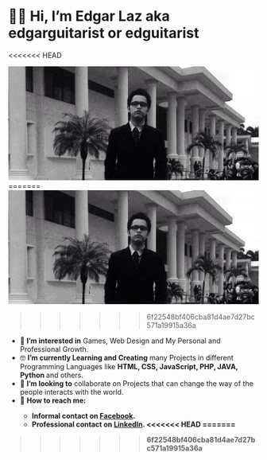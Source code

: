 # 👋😎 Hi, I’m Edgar Laz aka edgarguitarist or edguitarist

<<<<<<< HEAD
<div align="center">
<img src="https://raw.githubusercontent.com/edgarguitarist/edgarguitarist/main/banner.jpg" alt="banner-me">
</div>
=======
<div align="center"><img src="https://raw.githubusercontent.com/edgarguitarist/edgarguitarist/main/banner.jpg" alt="banner-me"></div>

>>>>>>> 6f22548bf406cba81d4ae7d27bc571a19915a36a

- 🤩 <b>I’m interested in</b> Games, Web Design and My Personal and Professional Growth.
- 🤓 <b>I’m currently Learning and Creating</b> many Projects in different Programming Languages like <b>HTML, CSS, JavaScript, PHP, JAVA, Python </b> and others.
- 🤪 <b>I’m looking to</b> collaborate on Projects that can change the way of the people interacts with the world.
- 🤑 <b>How to reach me:<b> 
  - Informal contact on <a href="https://www.facebook.com/edgarm.laz">Facebook</a>.
  - Professional contact on <a href="https://www.linkedin.com/in/edgarlteran/">LinkedIn</a>.
<<<<<<< HEAD
=======


<!---
edgarguitarist/edgarguitarist is a ✨ special ✨ repository because its `README.md` (this file) appears on your GitHub profile.
You can click the Preview link to take a look at your changes.
--->
>>>>>>> 6f22548bf406cba81d4ae7d27bc571a19915a36a
